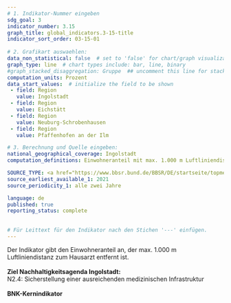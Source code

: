 ```yaml
---
# 1. Indikator-Nummer eingeben 
sdg_goal: 3 
indicator_number: 3.15
graph_title: global_indicators.3-15-title
indicator_sort_order: 03-15-01
 
# 2. Grafikart auswaehlen: 
data_non_statistical: false  # set to 'false' for chart/graph visualization 
graph_type: line  # chart types include: bar, line, binary 
#graph_stacked_disaggregation: Gruppe  ## uncomment this line for stacked bars. eplace 'Geschlecht' with the field of aggregation. 
computation_units: Prozent 
data_start_values:  # initialize the field to be shown  
 - field: Region
   value: Ingolstadt
 - field: Region
   value: Eichstätt
 - field: Region
   value: Neuburg-Schrobenhausen
 - field: Region
   value: Pfaffenhofen an der Ilm

# 3. Berechnung und Quelle eingeben: 
national_geographical_coverage: Ingolstadt 
computation_definitions: Einwohneranteil mit max. 1.000 m Luftliniendistanz zum Hausarzt

SOURCE_TYPE: <a href="https://www.bbsr.bund.de/BBSR/DE/startseite/topmeldungen/erreichbarkeit-hausaerzte.html">Bundesinstitut für Bau-, Stadt- und Raumforschung, 2021</a>, <a href="https://www.bbsr.bund.de/BBSR/DE/forschung/fachbeitraege/raumentwicklung/gleichwertige-lebensverhaeltnisse/nahversorgungsindikatoren/01-start.html;jsessionid=DB399EFB9E5804395D288FFCB4E76731.live21303">Bundesinstitut für Bau-, Stadt- und Raumforschung, 2023</a>  # data source  
source_earliest_available_1: 2021
source_periodicity_1: alle zwei Jahre

language: de   
published: true 
reporting_status: complete
 
 
# Für Leittext für den Indikator nach den Stichen '---' einfügen. 
---
```

Der Indikator gibt den Einwohneranteil an, der max. 1.000 m Luftliniendistanz zum Hausarzt entfernt ist.<br>
<br>
<b>Ziel Nachhaltigkeitsagenda Ingolstadt:</b><br>
N2.4: Sicherstellung einer ausreichenden medizinischen Infrastruktur<br>
<br>
<b>BNK-Kernindikator</b>
